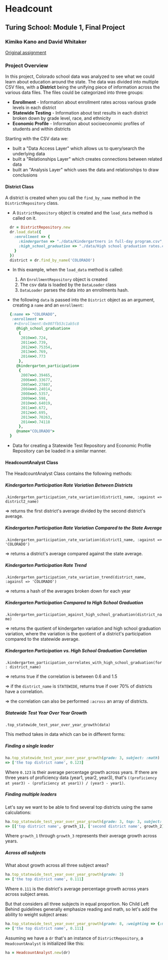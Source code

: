 # Headcount

## Turing School: Module 1, Final Project

### Kimiko Kano and David Whitaker

[Original assignment](https://github.com/turingschool/curriculum/blob/master/source/projects/headcount.markdown)

### Project Overview

In this project, Colorado school data was analyzed to see what we could learn about education around the state. The data was divided into multiple CSV files, with a __District__ being the unifying piece of information across the various data files. The files could be categorized into three groups:

* __Enrollment__ - Information about enrollment rates across various
grade levels in each district
* __Statewide Testing__ - Information about test results in each district
broken down by grade level, race, and ethnicity
* __Economic Profile__ - Information about socioeconomic profiles of
students and within districts

Starting with the CSV data we:
* built a "Data Access Layer" which allows us to query/search the underlying data
* built a "Relationships Layer" which creates connections between related data
* built an "Analysis Layer" which uses the data and relationships to draw conclusions

#### District Class
A district is created when you call the ```find_by_name``` method in the ```DistrictRepository``` class.

* A ```DistrictRepository``` object is created and the ```load_data``` method is called on it.
```ruby
  dr = DistrictRepository.new
  dr.load_data({
    :enrollment => {
      :kindergarten => "./data/Kindergartners in full-day program.csv",
      :high_school_graduation => "./data/High school graduation rates.csv"
    }
  })
  district = dr.find_by_name('COLORADO')
  ```
* In this example, when the ```load_data``` method is called:
  1. An ```EnrollmentRepository``` object is created
  2. The csv data is loaded by the ```DataLoader``` class
  3. ```DataLoader``` parses the data into an enrollments hash.

* the following ```data``` is passed into the ```District``` object as an argument, creating a ```name``` and an ```enrollment```:
```ruby
  {:name => "COLORADO",
   :enrollment =>
    #<Enrollment:0x007fb53c1ab5c8
     @high_school_graduation=
      {
       2010=>0.724,
       2011=>0.739,
       2012=>0.75354,
       2013=>0.769,
       2014=>0.773
      },
     @kindergarten_participation=
      {
       2007=>0.39465,
       2006=>0.33677,
       2005=>0.27807,
       2004=>0.24014,
       2008=>0.5357,
       2009=>0.598,
       2010=>0.64019,
       2011=>0.672,
       2012=>0.695,
       2013=>0.70263,
       2014=>0.74118
      },
     @name="COLORADO">
  }
```
* Data for creating a Statewide Test Repository and Economic Profile Repository can be loaded in a similar manner.

#### HeadcountAnalyst Class

The HeadcountAnalyst Class contains the following methods:

##### Kindergarten Participation Rate Variation Between Districts

`.kindergarten_participation_rate_variation(district1_name, :against => district2_name)`

=> returns the first district's average divided by the second district's average.

##### Kindergarten Participation Rate Variation Compared to the State Average

`.kindergarten_participation_rate_variation(district1_name, :against => 'COLORADO')`

=> returns a district's average compared against the state average.

##### Kindergarten Participation Rate Trend

`.kindergarten_participation_rate_variation_trend(district_name, :against => 'COLORADO')`

=> returns a hash of the averages broken down for each year

##### Kindergarten Participation Compared to High School Graduation

`.kindergarten_participation_against_high_school_graduation(district_name)`

=> returns the quotient of kindergarten variation and high school graduation variation, where the variation is the quotient of a district's participation compared to the statewide average.

##### Kindergarten Participation vs. High School Graduation Correlation

`.kindergarten_participation_correlates_with_high_school_graduation(for: district_name)`

=> returns true if the correlation is between 0.6 and 1.5

=> if the `district_name` is `STATEWIDE`, returns true if over 70% of districts have a correlation.

=> the correlation can also be performed `:across` an array of districts.

##### Statewide Test Year Over Year Growth

`.top_statewide_test_year_over_year_growth(data)`

This method takes in data which can be in different forms:

##### Finding a single leader

```ruby
ha.top_statewide_test_year_over_year_growth(grade: 3, subject: :math)
=> ['the top district name', 0.123]
```

Where `0.123` is their average percentage growth across years. If there are three years of proficiency data (year1, year2, year3), that's `((proficiency at year3) - (proficiency at year1)) / (year3 - year1)`.

##### Finding multiple leaders

Let's say we want to be able to find several top districts using the same calculations:

```ruby
ha.top_statewide_test_year_over_year_growth(grade: 3, top: 3, subject: :math)
=> [['top district name', growth_1], ['second district name', growth_2], ['third district name', growth_3]]
```

Where `growth_1` through `growth_3` represents their average growth across years.

##### Across all subjects

What about growth across all three subject areas?

```ruby
ha.top_statewide_test_year_over_year_growth(grade: 3)
=> ['the top district name', 0.111]
```

Where `0.111` is the district's average percentage growth across years across subject areas.

But that considers all three subjects in equal proportion. No Child Left Behind guidelines generally emphasize reading and math, so let's add the ability to weight subject areas:

```ruby
ha.top_statewide_test_year_over_year_growth(grade: 8, :weighting => {:math => 0.5, :reading => 0.5, :writing => 0.0})
=> ['the top district name', 0.111]
```

Assuming we have a `dr` that's an instance of `DistrictRepository`, a `HeadcountAnalyst` is initialized like this:

```ruby
ha = HeadcountAnalyst.new(dr)
```
